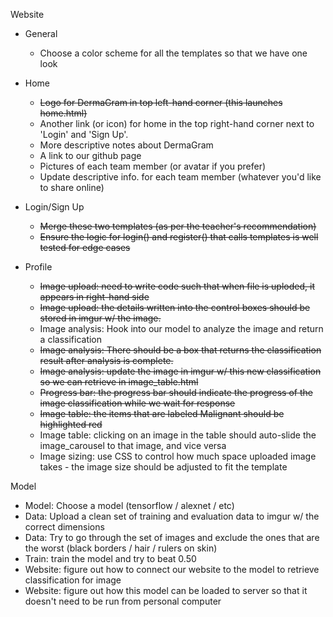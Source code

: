 Website
 - General
   * Choose a color scheme for all the templates so that we have one look
   
 - Home
   * ~~Logo for DermaGram in top left-hand corner (this launches home.html)~~
   * Another link (or icon) for home in the top right-hand corner next to 'Login' and 'Sign Up'.
   * More descriptive notes about DermaGram
   * A link to our github page
   * Pictures of each team member (or avatar if you prefer)
   * Update descriptive info. for each team member (whatever you'd like to share online)

- Login/Sign Up
  * ~~Merge these two templates (as per the teacher's recommendation)~~
  * ~~Ensure the logic for login() and register() that calls templates is well tested for edge cases~~

- Profile
  * ~~Image upload: need to write code such that when file is uploded, it appears in right-hand side~~
  * ~~Image upload: the details written into the control boxes should be stored in imgur w/ the image.~~
  * Image analysis: Hook into our model to analyze the image and return a classification
  * ~~Image analysis: There should be a box that returns the classification result after analysis is complete.~~
  * ~~Image analysis: update the image in imgur w/ this new classification so we can retrieve in image_table.html~~
  * ~~Progress bar: the progress bar should indicate the progress of the image classification while we wait for response~~
  * ~~Image table: the items that are labeled Malignant should be highlighted red~~
  * Image table: clicking on an image in the table should auto-slide the image_carousel to that image, and vice versa
  * Image sizing: use CSS to control how much space uploaded image takes - the image size should be adjusted to fit the template
  
Model
 - Model: Choose a model (tensorflow / alexnet / etc)
 - Data: Upload a clean set of training and evaluation data to imgur w/ the correct dimensions
 - Data: Try to go through the set of images and exclude the ones that are the worst (black borders / hair / rulers on skin)
 - Train: train the model and try to beat 0.50
 - Website: figure out how to connect our website to the model to retrieve classification for image
 - Website: figure out how this model can be loaded to server so that it doesn't need to be run from personal computer 

